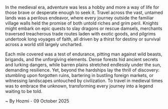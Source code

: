 
In the medieval era, adventure was less a hobby and more a way of life for those brave or desperate enough to seek it. Travel across the vast, untamed lands was a perilous endeavor, where every journey outside the familiar village walls held the promise of both untold riches and grim peril. Knights might embark on epic quests to slay dragons or rescue damsels, merchants traversed treacherous trade routes laden with exotic goods, and pilgrims undertook long voyages of faith, all driven by a thirst for destiny or survival across a world still largely uncharted.

Each mile covered was a test of endurance, pitting man against wild beasts, brigands, and the unforgiving elements. Dense forests hid ancient secrets and lurking dangers, while barren plains stretched endlessly under the sun, demanding resilience. Yet, beyond the hardships lay the thrill of discovery: stumbling upon forgotten ruins, bartering in bustling foreign markets, or witnessing landscapes untouched by civilization. To travel in medieval times was to embrace the unknown, transforming every journey into a legend waiting to be told.

~ By Hozmi - 09 October 2025
